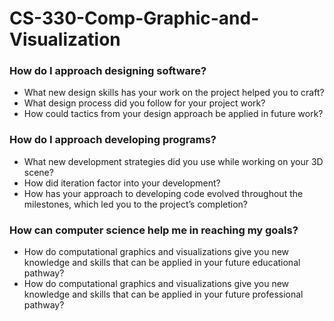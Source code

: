 # CS-330-Comp-Graphic-and-Visualization


  ### How do I approach designing software?
   * What new design skills has your work on the project helped you to craft?
   * What design process did you follow for your project work?
   * How could tactics from your design approach be applied in future work?

  ### How do I approach developing programs?
   * What new development strategies did you use while working on your 3D scene?
   * How did iteration factor into your development?
   * How has your approach to developing code evolved throughout the milestones, which led you to the project’s completion?

  ### How can computer science help me in reaching my goals?
   * How do computational graphics and visualizations give you new knowledge and skills that can be applied in your future educational pathway?
   * How do computational graphics and visualizations give you new knowledge and skills that can be applied in your future professional pathway?

